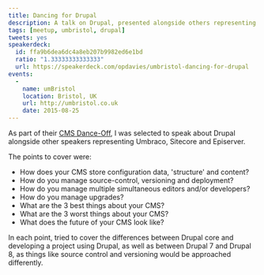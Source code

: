 ```yaml
---
title: Dancing for Drupal
description: A talk on Drupal, presented alongside others representing Umbraco, Sitecore and Episerver.
tags: [meetup, umbristol, drupal]
tweets: yes
speakerdeck:
  id: ffa9b6dea6dc4a8eb207b9982ed6e1bd
  ratio: "1.33333333333333"
  url: https://speakerdeck.com/opdavies/umbristol-dancing-for-drupal
events:
  -
    name: umBristol
    location: Bristol, UK
    url: http://umbristol.co.uk
    date: 2015-08-25
---
```


As part of their [CMS Dance-Off][1], I was selected to speak about Drupal alongside other speakers representing Umbraco, Sitecore and Episerver.

The points to cover were:

- How does your CMS store configuration data, 'structure' and content?
- How do you manage source-control, versioning and deployment?
- How do you manage multiple simultaneous editors and/or developers?
- How do you manage upgrades?
- What are the 3 best things about your CMS?
- What are the 3 worst things about your CMS?
- What does the future of your CMS look like?

In each point, tried to cover the differences between Drupal core and developing a project using Drupal, as well as between Drupal 7 and Drupal 8, as things like source control and versioning would be approached differently.

[1]: http://www.meetup.com/umBristol/events/223807592
